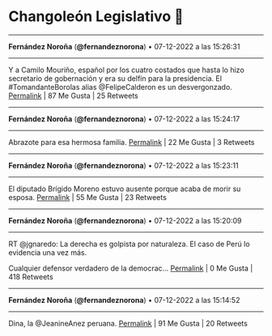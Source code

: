 # Changoleón Legislativo 🙈
*****
**Fernández Noroña** (**@fernandeznorona**) • 07-12-2022 a las 15:26:31
*****
Y a Camilo Mouriño, español por los cuatro costados que hasta lo hizo secretario de gobernación y era su delfín para la presidencia. El #TomandanteBorolas alias @FelipeCalderon es un desvergonzado.
[Permalink](https://twitter.com/fernandeznorona/status/1600632881075789824) | 87 Me Gusta | 25 Retweets
*****
**Fernández Noroña** (**@fernandeznorona**) • 07-12-2022 a las 15:24:17
*****
Abrazote para esa hermosa familia.
[Permalink](https://twitter.com/fernandeznorona/status/1600632318733213697) | 22 Me Gusta | 3 Retweets
*****
**Fernández Noroña** (**@fernandeznorona**) • 07-12-2022 a las 15:23:11
*****
El diputado Brígido Moreno estuvo ausente porque acaba de morir su esposa.
[Permalink](https://twitter.com/fernandeznorona/status/1600632039778045952) | 55 Me Gusta | 23 Retweets
*****
**Fernández Noroña** (**@fernandeznorona**) • 07-12-2022 a las 15:20:09
*****
RT @jgnaredo: La derecha es golpista por naturaleza. El caso de Perú lo evidencia una vez más.


Cualquier defensor verdadero de la democrac…
[Permalink](https://twitter.com/fernandeznorona/status/1600631276134100992) | 0 Me Gusta | 418 Retweets
*****
**Fernández Noroña** (**@fernandeznorona**) • 07-12-2022 a las 15:14:52
*****
Dina, la @JeanineAnez peruana.
[Permalink](https://twitter.com/fernandeznorona/status/1600629949085483011) | 91 Me Gusta | 20 Retweets